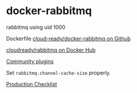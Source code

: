 # docker-rabbitmq

rabbitmq using uid 1000

Dockerfile [cloud-ready/docker-rabbitmq on Github](https://github.com/cloud-ready/docker-rabbitmq)

[cloudready/rabbitmq on Docker Hub](https://hub.docker.com/r/cloudready/rabbitmq/)


[Community plugins](https://www.rabbitmq.com/community-plugins.html)


Set `rabbitmq.channel-cache-size` properly.

[Production Checklist](https://www.rabbitmq.com/production-checklist.html)
